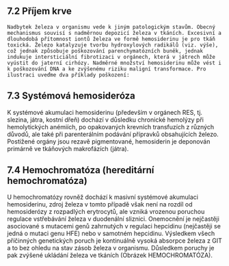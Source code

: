## 7.2 Příjem krve
    Nadbytek železa v organismu vede k jiným patologickým stavům. Obecný mechanismus souvisí s nadměrnou depozicí železa v tkáních. Excesivní a dlouhodobá přítomnost iontů železa ve formě hemosiderinu je pro tkáň toxická. Železo katalyzuje tvorbu hydroxylových radikálů (viz. výše), což jednak způsobuje poškozování parenchymatózních buněk, jednak indukuje intersticiální fibrotizaci v orgánech, která v játrech může vyústit do jaterní cirhózy. Nadměrné množství hemosiderinu může vést i k poškozování DNA a ke zvýšenému riziku maligní transformace. Pro ilustraci uveďme dva příklady poškození:

## 7.3 Systémová hemosideróza

K systémové akumulaci hemosiderinu (především v orgánech RES, tj. slezina, játra, kostní dřeň) dochází v důsledku chronické hemolýzy při hemolytických anémiích, po opakovaných krevních transfuzích z různých důvodů, ale také při parenterálním podávání přípravků obsahujících železo. Postižené orgány jsou rezavě pigmentované, hemosiderin je deponován primárně ve tkáňových makrofázích (játra).

## 7.4 Hemochromatóza (hereditární hemochromatóza)

U hemochromatózy rovněž dochází k masivní systémové akumulaci hemosiderinu, zdroj železa v tomto případě však není na rozdíl od hemosiderózy z rozpadlých erytrocytů, ale vzniká vrozenou poruchou regulace vstřebávání železa v duodenální sliznici. Onemocnění je nejčastěji asociované s mutacemi genů zahrnutých v regulaci hepcidinu (nejčastěji se jedná o mutaci genu HFE) nebo v samotném hepcidinu. Výsledkem všech příčinných genetických poruch je kontinuálně vysoká absorpce železa z GIT a to bez ohledu na stav zásob železa v organismu. Důsledkem poruchy je pak zvýšené ukládání železa ve tkáních (Obrázek HEMOCHROMATÓZA).

